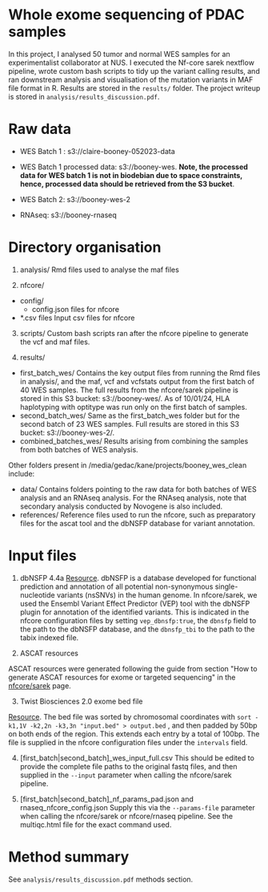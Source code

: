 # Whole exome sequencing of PDAC samples

In this project, I analysed 50 tumor and normal WES samples for an experimentalist collaborator at NUS. I executed the Nf-core sarek nextflow pipeline, wrote custom bash scripts to tidy up the variant calling results, and ran downstream analysis and visualisation of the mutation variants in MAF file format in R. Results are stored in the `results/` folder. The project writeup is stored in `analysis/results_discussion.pdf`.

# Raw data
- WES Batch 1 : s3://claire-booney-052023-data

- WES Batch 1 processed data: s3://booney-wes. **Note, the processed data for WES batch 1 is 
not in biodebian due to space constraints, hence, processed data should be retrieved from the
S3 bucket**.

- WES Batch 2: s3://booney-wes-2

- RNAseq: s3://booney-rnaseq

# Directory organisation

1. analysis/
Rmd files used to analyse the maf files

2. nfcore/
- config/ 
  - config.json files for nfcore
- *.csv files
Input csv files for nfcore

3. scripts/
Custom bash scripts ran after the nfcore pipeline to generate the vcf and maf files.

4. results/
- first_batch_wes/
Contains the key output files from running the Rmd files in analysis/, and the maf, vcf and vcfstats output from the first batch of 40 WES samples. The full results from the nfcore/sarek pipeline is stored in this S3 bucket: s3://booney-wes/. As of 10/01/24, HLA haplotyping with optitype was run only on the first batch of samples. 
- second_batch_wes/
Same as the first_batch_wes folder but for the second batch of 23 WES samples. Full results are stored in this S3 bucket: s3://booney-wes-2/.
- combined_batches_wes/
Results arising from combining the samples from both batches of WES analysis.

Other folders present in /media/gedac/kane/projects/booney_wes_clean include:
- data/
Contains folders pointing to the raw data for both batches of WES analysis and an RNAseq analysis. For the RNAseq analysis, note that secondary analysis conducted by Novogene is also included. 
- references/
Reference files used to run the nfcore, such as preparatory files for the ascat tool and the dbNSFP database for variant annotation.

# Input files 

1. dbNSFP 4.4a
[Resource](https://sites.google.com/site/jpopgen/dbNSFP).
 dbNSFP is a database developed for functional prediction and annotation of all potential non-synonymous single-nucleotide variants (nsSNVs) in the human genome. In nfcore/sarek, we used the Ensembl Variant Effect Predictor (VEP) tool with the dbNSFP plugin for annotation of the identified variants. This is indicated in the
 nfcore configuration files by setting `vep_dbnsfp:true`, the `dbnsfp` field to the path to the dbNSFP database, and the `dbnsfp_tbi` to the path to the tabix indexed file.

 2.  ASCAT resources

ASCAT resources were generated following the guide from section "How to generate ASCAT resources for exome or targeted sequencing" in the [nfcore/sarek](https://nf-co.re/sarek/3.2.3/docs/usage) page.

 3. Twist Biosciences 2.0 exome bed file

[Resource](https://www.twistbioscience.com/resources/data-files/twist-exome-20-bed-files). The bed file was sorted by chromosomal coordinates 
with `sort -k1,1V -k2,2n -k3,3n "input.bed" > output.bed` , and then padded by 50bp
on both ends of the region. This extends each entry by a total of 100bp. The file
is supplied in the nfcore configuration files under the `intervals` field. 

4. [first_batch|second_batch]_wes_input_full.csv 
This should be edited to provide the complete file paths to the original fastq files,
and then supplied in the `--input` parameter when calling the nfcore/sarek pipeline.

5. [first_batch|second_batch]_nf_params_pad.json and rnaseq_nfcore_config.json
Supply this via the `--params-file` parameter when calling the nfcore/sarek or nfcore/rnaseq pipeline. See the multiqc.html file for the exact command used.

# Method summary

See `analysis/results_discussion.pdf` methods section.
